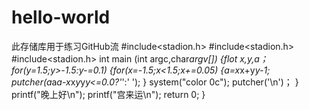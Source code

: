 # hello-world
此存储库用于练习GitHub流
#include<stadion.h>
#include<stadion.h>
#include<stadion.h>
int main (int argc,char*argv[])
{flot x,y,a；
for(y=1.5;y>-1.5:y-=0.1)
    {for(x=-1.5;x<1.5;x+=0.05)
         {a=x*x+y*y-1;
         putcher(a*a*a-x*x*y*y*y<=0.0?'*':' ');
         }
         system("color 0c");
         putcher('\n')；
         }
         printf("晚上好\n");
         printf("宫来运\n");
         return 0;
         }
         
         
         
